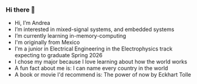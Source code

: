 ### Hi there 👋
- Hi, I’m Andrea
- I’m interested in mixed-signal systems, and embedded systems
- I’m currently learning in-memory-computing 
- I'm originally from Mexico
- I'm a junior in Electrical Engineering in the Electrophysics track expecting to graduate Spring 2026
- I chose my major because I love learning about how the world works
- A fun fact about me is:  I can name every country in the world
- A book or movie I'd recommend is:  The power of now by Eckhart Tolle

<!--
**andreamurillomtz/andreamurillomtz** is a ✨ _special_ ✨ repository because its `README.md` (this file) appears on your GitHub profile.
